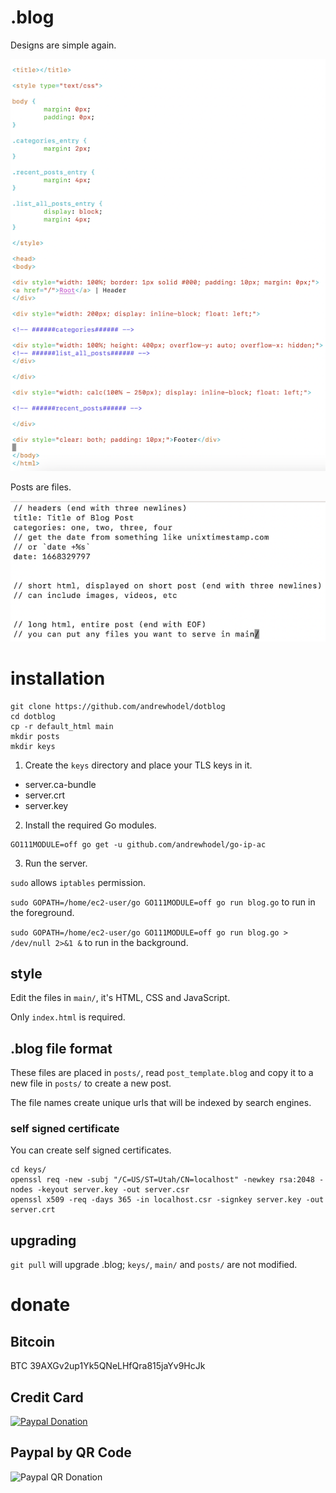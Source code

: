 # .blog

Designs are simple again.

![Write designs in HTML/CSS/JavaScript.](/screenshots/index.html.png)

Posts are files.

![Make new posts with .blog files.](/screenshots/post.blog.png)

# installation

```
git clone https://github.com/andrewhodel/dotblog
cd dotblog
cp -r default_html main
mkdir posts
mkdir keys
```

1. Create the `keys` directory and place your TLS keys in it.

* server.ca-bundle
* server.crt
* server.key

2. Install the required Go modules.

```
GO111MODULE=off go get -u github.com/andrewhodel/go-ip-ac
```

3. Run the server.

`sudo` allows `iptables` permission.

`sudo GOPATH=/home/ec2-user/go GO111MODULE=off go run blog.go` to run in the foreground.

`sudo GOPATH=/home/ec2-user/go GO111MODULE=off go run blog.go > /dev/null 2>&1 &` to run in the background.

## style

Edit the files in `main/`, it's HTML, CSS and JavaScript.

Only `index.html` is required.

## .blog file format

These files are placed in `posts/`, read `post_template.blog` and copy it to a new file in `posts/` to create a new post.

The file names create unique urls that will be indexed by search engines.

### self signed certificate

You can create self signed certificates.

```
cd keys/
openssl req -new -subj "/C=US/ST=Utah/CN=localhost" -newkey rsa:2048 -nodes -keyout server.key -out server.csr
openssl x509 -req -days 365 -in localhost.csr -signkey server.key -out server.crt
```

## upgrading

`git pull` will upgrade .blog; `keys/`, `main/` and `posts/` are not modified.

# donate

## Bitcoin
BTC 39AXGv2up1Yk5QNeLHfQra815jaYv9HcJk

## Credit Card
[![Paypal Donation](/img/paypal_donate_button.gif "Paypal Donation")](https://www.paypal.com/donate/?hosted_button_id=5XCWCGPC2FBU6)

## Paypal by QR Code
![Paypal QR Donation](/img/paypal_donate_qr.png "Paypal QR Donation")
